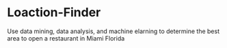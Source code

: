 # Loaction-Finder
Use data mining, data analysis, and machine elarning to determine the best area to open a restaurant in Miami Florida
